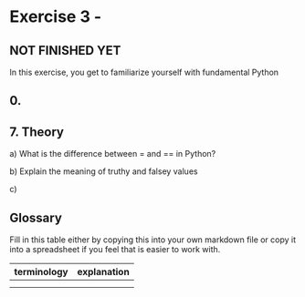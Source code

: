# Exercise 3 - 

## NOT FINISHED YET

In this exercise, you get to familiarize yourself with fundamental Python

## 0.

## 7. Theory

a) What is the difference between = and == in Python?

b) Explain the meaning of truthy and falsey values

c)

## Glossary

Fill in this table either by copying this into your own markdown file or copy it into a spreadsheet if you feel that is easier to work with.

| terminology | explanation |
| ----------- | ----------- |
|             |             |
|             |             |
